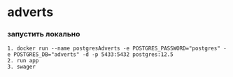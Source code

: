 # adverts

### запустить локально
```
1. docker run --name postgresAdverts -e POSTGRES_PASSWORD="postgres" -e POSTGRES_DB="adverts" -d -p 5433:5432 postgres:12.5
2. run app
3. swager
```
